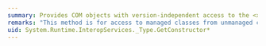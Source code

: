 ```yaml
---
summary: Provides COM objects with version-independent access to the <xref href="erload:System.Type.GetConstructor"></xref> method.
remarks: "This method is for access to managed classes from unmanaged code, and should not be called from managed code.  \n  \n The <xref:System.Type.GetConstructor%2A?displayProperty=fullName> method gets a specific constructor of the current <xref:System.Type>."
uid: System.Runtime.InteropServices._Type.GetConstructor*
---
```

